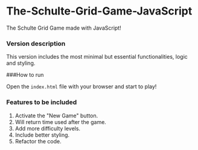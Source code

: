 # The-Schulte-Grid-Game-JavaScript
The Schulte Grid Game made with JavaScript!

### Version description

This version includes the most minimal but essential functionalities, logic and styling.

###How to run

Open the ```index.html``` file with your browser and start to play!

### Features to be included

1. Activate the "New Game" button.
2. Will return time used after the game.
3. Add more difficulty levels.
4. Include better styling.
5. Refactor the code.